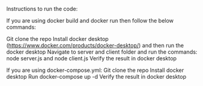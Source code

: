 Instructions to run the code:

If you are using docker build and docker run then follow the below commands:

Git clone the repo
Install docker desktop (https://www.docker.com/products/docker-desktop/) and then run the docker desktop
Navigate to server and client folder and run the commands: node server.js and node client.js
Verify the result in docker desktop

If you are using docker-compose.yml:
Git clone the repo
Install docker desktop
Run docker-compose up -d
Verify the result in docker desktop
